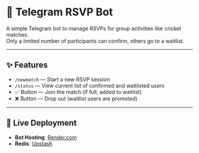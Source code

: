 # 🏏 Telegram RSVP Bot

A simple Telegram bot to manage RSVPs for group activities like cricket matches.  
Only a limited number of participants can confirm, others go to a waitlist.

---

## ✨ Features

- `/newmatch` — Start a new RSVP session
- `/status` — View current list of confirmed and waitlisted users
- ✅ Button — Join the match (if full, added to waitlist)
- ❌ Button — Drop out (waitlist users are promoted)

---

## 🚀 Live Deployment

- **Bot Hosting**: [Render.com](https://render.com/)
- **Redis**: [Upstash](https://upstash.com/)
